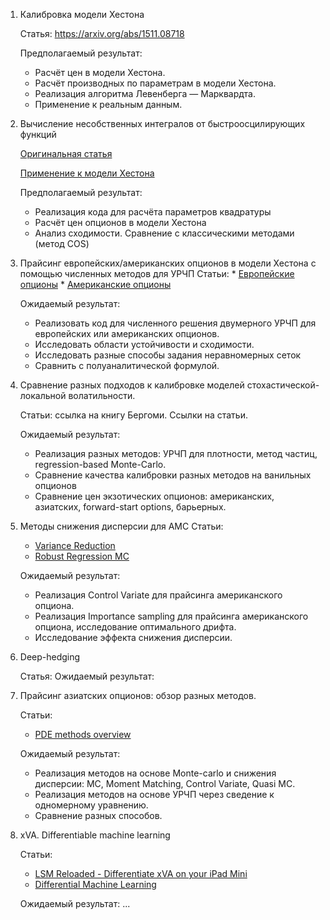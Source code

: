 1. Калибровка модели Хестона 

    Статья: https://arxiv.org/abs/1511.08718

    Предполагаемый результат: 
    * Расчёт цен в модели Хестона.
    * Расчёт производных по параметрам в модели Хестона.
    * Реализация алгоритма Левенберга — Марквардта.
    * Применение к реальным данным. 

2. Вычисление несобственных интегралов от быстроосцилирующих функций

    [Оригинальная статья](https://www.sciencedirect.com/science/article/pii/S0377042713003385)

    [Применение к модели Хестона](https://hpcquantlib.wordpress.com/2020/05/17/optimized-heston-model-integration-exponentially-fitted-gauss-laguerre-quadrature-rule/)

    Предполагаемый результат:

    * Реализация кода для расчёта параметров квадратуры
    * Расчёт цен опционов в модели Хестона
    * Анализ сходимости. Сравнение с классическими методами (метод COS)

3. Прайсинг европейских/американских опционов в модели Хестона с помощью численных методов для УРЧП
    Статьи: 
        * [Европейские опционы](https://www.math.ualberta.ca/ijnam/Volume-7-2010/No-2-10/2010-02-06.pdf)
        * [Американские опционы](https://arxiv.org/pdf/1309.0110)

    Ожидаемый результат:
    * Реализовать код для численного решения двумерного УРЧП для европейских или американских опционов.
    * Исследовать области устойчивости и сходимости.
    * Исследовать разные способы задания неравномерных сеток
    * Сравнить с полуаналитической формулой.

4. Сравнение разных подходов к калибровке моделей стохастической-локальной волатильности.

    Статьи: ссылка на книгу Бергоми. Ссылки на статьи.

    Ожидаемый результат:
    * Реализация разных методов: УРЧП для плотности, метод частиц, regression-based Monte-Carlo. 
    * Сравнение качества калибровки разных методов на ванильных опционов
    * Сравнение цен экзотических опционов: американских, азиатских, forward-start options, барьерных.

5. Методы снижения дисперсии для AMC
    Статьи: 
    * [Variance Reduction](https://papers.ssrn.com/sol3/papers.cfm?abstract_id=4221136)
    * [Robust Regression MC](https://kups.ub.uni-koeln.de/4442/1/Diss_Jonen.pdf)

    Ожидаемый результат:
    * Реализация Control Variate для прайсинга американского опциона.
    * Реализация Importance sampling для прайсинга американского опциона, исследование оптимального дрифта.
    * Исследование эффекта снижения дисперсии.

6. Deep-hedging

    Статья:
    Ожидаемый результат:

7.  Прайсинг азиатских опционов: обзор разных методов. 

    Статьи:
    * [PDE methods overview](https://personal.ntu.edu.sg/nprivault/MA5182/asian-options.pdf)

    Ожидаемый результат:
    * Реализация методов на основе Monte-carlo и снижения дисперсии: MC, Moment Matching, Control Variate, Quasi MC.
    * Реализация методов на основе УРЧП через сведение к одномерному уравнению.
    * Сравнение разных способов. 


8. xVA. Differentiable machine learning

    Статьи: 
    * [LSM Reloaded - Differentiate xVA on your iPad Mini](https://papers.ssrn.com/sol3/papers.cfm?abstract_id=2966155)
    * [Differential Machine Learning](https://arxiv.org/abs/2005.02347)

    Ожидаемый результат:
    ...
